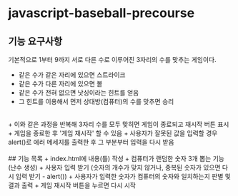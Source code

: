 # javascript-baseball-precourse
## 기능 요구사항
기본적으로 1부터 9까지 서로 다른 수로 이루어진 3자리의 수를 맞추는 게임이다.
+ 같은 수가 같은 자리에 있으면 스트라이크
+ 같은 수가 다른 자리에 있으면 볼
+ 같은 수가 전혀 없으면 낫싱이라는 힌트를 얻음
+ 그 힌트를 이용해서 먼저 상대방(컴퓨터)의 수를 맞추면 승리
<br>
+ 이와 같은 과정을 반복해 3자리 수를 모두 맞히면 게임이 종료되고 재시작 버튼 표시
+ 게임을 종료한 후 '게임 재시작' 할 수 있음
+ 사용자가 잘못된 값을 입력할 경우 alert()로 에러 메세지를 출력한 후 그 부분부터 입력을 다시 받음
<br><br>
## 기능 목록
+ index.html에 내용(틀) 작성
+ 컴퓨터가 랜덤한 숫자 3개 뽑는 기능 (난수 생성)
+ 사용자 입력 받기 (숫자의 개수가 맞지 않거나, 중복된 숫자가 있으면 다시 입력 받기 - alert())
+ 사용자가 입력한 숫자가 컴퓨터의 숫자와 일치하는지 판별 및 결과 출력
+ 게임 재시작 버튼을 누르면 다시 시작